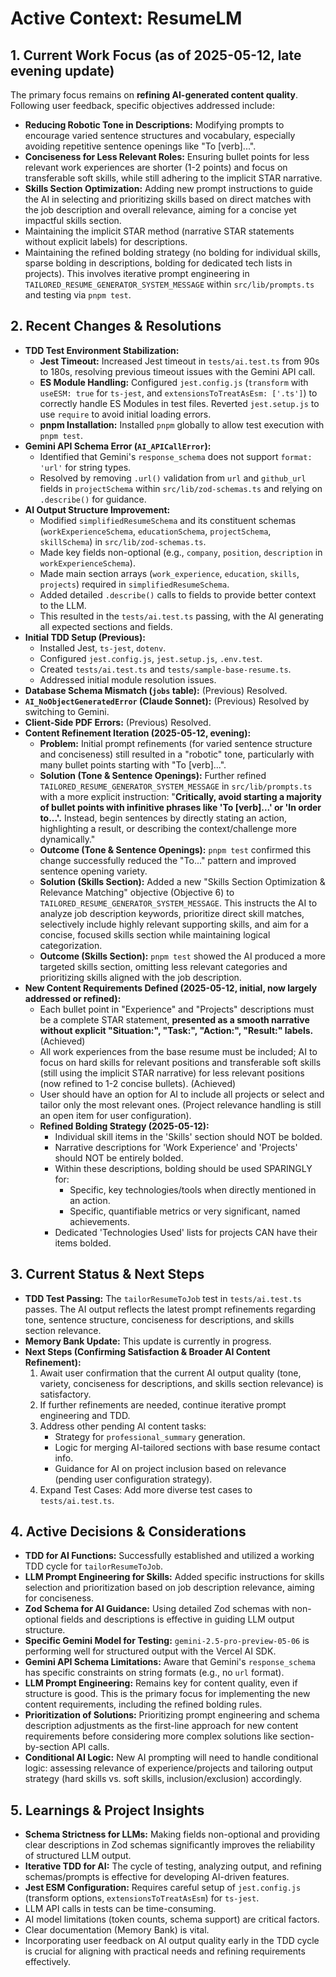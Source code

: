 # Active Context: ResumeLM

## 1. Current Work Focus (as of 2025-05-12, late evening update)

The primary focus remains on **refining AI-generated content quality**. Following user feedback, specific objectives addressed include:
*   **Reducing Robotic Tone in Descriptions:** Modifying prompts to encourage varied sentence structures and vocabulary, especially avoiding repetitive sentence openings like "To [verb]...".
*   **Conciseness for Less Relevant Roles:** Ensuring bullet points for less relevant work experiences are shorter (1-2 points) and focus on transferable soft skills, while still adhering to the implicit STAR narrative.
*   **Skills Section Optimization:** Adding new prompt instructions to guide the AI in selecting and prioritizing skills based on direct matches with the job description and overall relevance, aiming for a concise yet impactful skills section.
*   Maintaining the implicit STAR method (narrative STAR statements without explicit labels) for descriptions.
*   Maintaining the refined bolding strategy (no bolding for individual skills, sparse bolding in descriptions, bolding for dedicated tech lists in projects).
This involves iterative prompt engineering in `TAILORED_RESUME_GENERATOR_SYSTEM_MESSAGE` within `src/lib/prompts.ts` and testing via `pnpm test`.

## 2. Recent Changes & Resolutions

*   **TDD Test Environment Stabilization:**
    *   **Jest Timeout:** Increased Jest timeout in `tests/ai.test.ts` from 90s to 180s, resolving previous timeout issues with the Gemini API call.
    *   **ES Module Handling:** Configured `jest.config.js` (`transform` with `useESM: true` for `ts-jest`, and `extensionsToTreatAsEsm: ['.ts']`) to correctly handle ES Modules in test files. Reverted `jest.setup.js` to use `require` to avoid initial loading errors.
    *   **pnpm Installation:** Installed `pnpm` globally to allow test execution with `pnpm test`.
*   **Gemini API Schema Error (`AI_APICallError`):**
    *   Identified that Gemini's `response_schema` does not support `format: 'url'` for string types.
    *   Resolved by removing `.url()` validation from `url` and `github_url` fields in `projectSchema` within `src/lib/zod-schemas.ts` and relying on `.describe()` for guidance.
*   **AI Output Structure Improvement:**
    *   Modified `simplifiedResumeSchema` and its constituent schemas (`workExperienceSchema`, `educationSchema`, `projectSchema`, `skillSchema`) in `src/lib/zod-schemas.ts`.
    *   Made key fields non-optional (e.g., `company`, `position`, `description` in `workExperienceSchema`).
    *   Made main section arrays (`work_experience`, `education`, `skills`, `projects`) required in `simplifiedResumeSchema`.
    *   Added detailed `.describe()` calls to fields to provide better context to the LLM.
    *   This resulted in the `tests/ai.test.ts` passing, with the AI generating all expected sections and fields.
*   **Initial TDD Setup (Previous):**
    *   Installed Jest, `ts-jest`, `dotenv`.
    *   Configured `jest.config.js`, `jest.setup.js`, `.env.test`.
    *   Created `tests/ai.test.ts` and `tests/sample-base-resume.ts`.
    *   Addressed initial module resolution issues.
*   **Database Schema Mismatch (`jobs` table):** (Previous) Resolved.
*   **`AI_NoObjectGeneratedError` (Claude Sonnet):** (Previous) Resolved by switching to Gemini.
*   **Client-Side PDF Errors:** (Previous) Resolved.
*   **Content Refinement Iteration (2025-05-12, evening):**
    *   **Problem:** Initial prompt refinements (for varied sentence structure and conciseness) still resulted in a "robotic" tone, particularly with many bullet points starting with "To [verb]...".
    *   **Solution (Tone & Sentence Openings):** Further refined `TAILORED_RESUME_GENERATOR_SYSTEM_MESSAGE` in `src/lib/prompts.ts` with a more explicit instruction: "**Critically, avoid starting a majority of bullet points with infinitive phrases like 'To [verb]...' or 'In order to...'.** Instead, begin sentences by directly stating an action, highlighting a result, or describing the context/challenge more dynamically."
    *   **Outcome (Tone & Sentence Openings):** `pnpm test` confirmed this change successfully reduced the "To..." pattern and improved sentence opening variety.
    *   **Solution (Skills Section):** Added a new "Skills Section Optimization & Relevance Matching" objective (Objective 6) to `TAILORED_RESUME_GENERATOR_SYSTEM_MESSAGE`. This instructs the AI to analyze job description keywords, prioritize direct skill matches, selectively include highly relevant supporting skills, and aim for a concise, focused skills section while maintaining logical categorization.
    *   **Outcome (Skills Section):** `pnpm test` showed the AI produced a more targeted skills section, omitting less relevant categories and prioritizing skills aligned with the job description.
*   **New Content Requirements Defined (2025-05-12, initial, now largely addressed or refined):**
    *   Each bullet point in "Experience" and "Projects" descriptions must be a complete STAR statement, **presented as a smooth narrative without explicit "Situation:", "Task:", "Action:", "Result:" labels.** (Achieved)
    *   All work experiences from the base resume must be included; AI to focus on hard skills for relevant positions and transferable soft skills (still using the implicit STAR narrative) for less relevant positions (now refined to 1-2 concise bullets). (Achieved)
    *   User should have an option for AI to include all projects or select and tailor only the most relevant ones. (Project relevance handling is still an open item for user configuration).
    *   **Refined Bolding Strategy (2025-05-12):**
        *   Individual skill items in the 'Skills' section should NOT be bolded.
        *   Narrative descriptions for 'Work Experience' and 'Projects' should NOT be entirely bolded.
        *   Within these descriptions, bolding should be used SPARINGLY for:
            *   Specific, key technologies/tools when directly mentioned in an action.
            *   Specific, quantifiable metrics or very significant, named achievements.
        *   Dedicated 'Technologies Used' lists for projects CAN have their items bolded.

## 3. Current Status & Next Steps

*   **TDD Test Passing:** The `tailorResumeToJob` test in `tests/ai.test.ts` passes. The AI output reflects the latest prompt refinements regarding tone, sentence structure, conciseness for descriptions, and skills section relevance.
*   **Memory Bank Update:** This update is currently in progress.
*   **Next Steps (Confirming Satisfaction & Broader AI Content Refinement):**
    1.  Await user confirmation that the current AI output quality (tone, variety, conciseness for descriptions, and skills section relevance) is satisfactory.
    2.  If further refinements are needed, continue iterative prompt engineering and TDD.
    3.  Address other pending AI content tasks:
        *   Strategy for `professional_summary` generation.
        *   Logic for merging AI-tailored sections with base resume contact info.
        *   Guidance for AI on project inclusion based on relevance (pending user configuration strategy).
    4.  Expand Test Cases: Add more diverse test cases to `tests/ai.test.ts`.

## 4. Active Decisions & Considerations

*   **TDD for AI Functions:** Successfully established and utilized a working TDD cycle for `tailorResumeToJob`.
*   **LLM Prompt Engineering for Skills:** Added specific instructions for skills selection and prioritization based on job description relevance, aiming for conciseness.
*   **Zod Schema for AI Guidance:** Using detailed Zod schemas with non-optional fields and descriptions is effective in guiding LLM output structure.
*   **Specific Gemini Model for Testing:** `gemini-2.5-pro-preview-05-06` is performing well for structured output with the Vercel AI SDK.
*   **Gemini API Schema Limitations:** Aware that Gemini's `response_schema` has specific constraints on string formats (e.g., no `url` format).
*   **LLM Prompt Engineering:** Remains key for content quality, even if structure is good. This is the primary focus for implementing the new content requirements, including the refined bolding rules.
*   **Prioritization of Solutions:** Prioritizing prompt engineering and schema description adjustments as the first-line approach for new content requirements before considering more complex solutions like section-by-section API calls.
*   **Conditional AI Logic:** New AI prompting will need to handle conditional logic: assessing relevance of experience/projects and tailoring output strategy (hard skills vs. soft skills, inclusion/exclusion) accordingly.

## 5. Learnings & Project Insights

*   **Schema Strictness for LLMs:** Making fields non-optional and providing clear descriptions in Zod schemas significantly improves the reliability of structured LLM output.
*   **Iterative TDD for AI:** The cycle of testing, analyzing output, and refining schemas/prompts is effective for developing AI-driven features.
*   **Jest ESM Configuration:** Requires careful setup of `jest.config.js` (transform options, `extensionsToTreatAsEsm`) for `ts-jest`.
*   LLM API calls in tests can be time-consuming.
*   AI model limitations (token counts, schema support) are critical factors.
*   Clear documentation (Memory Bank) is vital.
*   Incorporating user feedback on AI output quality early in the TDD cycle is crucial for aligning with practical needs and refining requirements effectively.
